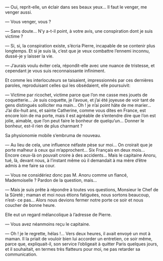 — Oui, reprit-elle, un éclair dans ses beaux yeux… Il faut le venger, me venger aussi.

— Vous venger, vous ?

— Sans doute… N’y a-t-il point, à votre avis, une conspiration dont je suis victime ?

— Si, si, la conspiration existe, s’écria Pierre, incapable de se contenir plus longtemps. Et si je suis là, c’est que je veux combattre l’ennemi inconnu, dussé-je y laisser la vie.

— J’aurais voulu éviter cela, répondit-elle avec une nuance de tristesse,
et cependant je vous suis reconnaissante infiniment.

Et comme les interlocuteurs se taisaient, impressionnés par ces dernières
paroles, reproduisant celles qui les obsédaient, elle poursuivit: 

— Victime par ricochet, victime parce que l’on me casse mes jouets de
coquetterie… Je suis coquette, je l’avoue, et j’ai été joyeuse de voir tant de gens distingués solliciter ma main… Oh ! je n’ai point hâte de me marier… J’ai dix-huit ans, et sainte Catherine, comme vous dites en France, est encore loin de ma porte, mais il est agréable de s’entendre dire que l’on est jolie, aimable, que l’on peut faire le bonheur de quelqu’un… Donner le bonheur, est-il rien de plus charmant ?

Sa physionomie mobile s’embruma de nouveau.

— Au lieu de cela, une influence néfaste pèse sur moi… On croirait que je porte malheur à ceux qui m’approchent… Six Français en deux mois…
Encore ceux-là on pouvait croire à des accidents… Mais le capitaine Anoru,
tué, là, devant nous, à l’instant même où il demandait à ma mère d’être
admis à me faire sa cour.

— Vous ne considériez donc pas M. Anoru comme un fiancé, Mademoiselle ?
Pardon de la question, mais…

— Mais je suis prête à répondre à toutes vos questions, Monsieur le Chef de
la Sûreté ; maman et moi nous étions fatiguées, nous sortons beaucoup, n’est-
ce pas… Alors nous devions fermer notre porte ce soir et nous coucher de
bonne heure.

Elle eut un regard mélancolique à l’adresse de Pierre.

— Vous avez néanmoins reçu le capitaine.

— Oh ! je le regrette, hélas !… Vers deux heures, il avait envoyé un mot à
maman. Il la priait de vouloir bien lui accorder un entretien, ce soir même,
parce que, expliquait-il, son service l’obligeait à quitter Paris quelques
jours, et il souhaitait, en termes très flatteurs pour moi, ne pas retarder sa
communication.
